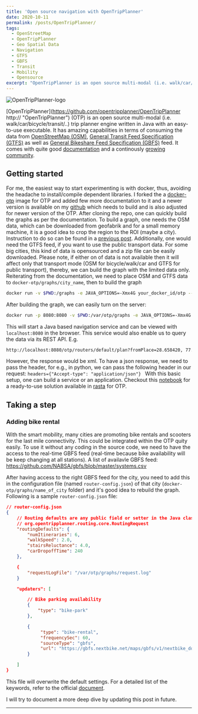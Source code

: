 ```yaml
---
title: 'Open source navigation with OpenTripPlanner'
date: 2020-10-11
permalink: /posts/OpenTripPlanner/
tags:
  - OpenStreetMap
  - OpenTripPlanner
  - Geo Spatial Data
  - Navigation
  - GTFS
  - GBFS
  - Transit
  - Mobility
  - Opensource
excerpt: "OpenTripPlanner is an open source multi-modal (i.e. walk/car/bicycle/transit/..) trip planner engine written in Java with an easy-to-use executable. "
---
```


![OpenTripPlanner-logo](https://www.opentripplanner.org/otp-logo.svg)

[OpenTripPlanner](https://github.com/opentripplanner/OpenTripPlanner http:// "OpenTripPlanner") (OTP) is an open source multi-modal (i.e. walk/car/bicycle/transit/..) trip planner engine written in Java with an easy-to-use executable. It has amazing capabilities in terms of consuming the data from [OpenStreetMap (OSM)](https://www.openstreetmap.org/about "OpenStreetMap (OSM)"), [General Transit Feed Specification (GTFS)](https://developers.google.com/transit/gtfs "General Transit Feed Specification (GTFS)") as well as [General Bikeshare Feed Specification (GBFS)](https://github.com/NABSA/gbfs " General Bikeshare Feed Specification (GBFS)") feed. It comes with quite good [documentation](http://docs.opentripplanner.org/en/latest/ "documentation") and a continously [growing community](https://groups.google.com/forum/#!forum/opentripplanner-users "growing community"). 

## Getting started
For me, the easiest way to start experimenting is with docker, thus, avoiding the headache to install/compile dependent libraries. I forked the a [docker-otp](https://github.com/urbica/docker-otp "docker-otp") image for OTP and added few more documentation to it and a newer version is available on my [github](https://github.com/ikespand/docker-otp "github") which needs to build and is also adjusted for newer version of the OTP.
After cloning the repo, one can quickly build the graphs as per the documentation. To build a graph, one needs the OSM data, which can be downloaded from geofabrik and for a small memory machine, it is a good idea to crop the region to the ROI (maybe a city). Instruction to do so can be found in a [previous post](https://ikespand.github.io/posts/OpenStreetMap/). Additionally, one would need the GTFS feed, if you want to use the public transport data. For some big cities, this kind of data is opensourced and a zip file can be easily downloaded. Please note, if either on of data is not available then it will affect only that transport mode (OSM for bicycle/walk/car and GTFS for public transport), thereby, we can build the graph with the limited data only. Reiterating from the documentation, we need to place OSM and GTFS data to `docker-otp/graphs/city_name`, then to build the graph
```bash
docker run -v $PWD:/graphs -e JAVA_OPTIONS=-Xmx4G your_docker_id/otp --build /graphs
```

After building the graph, we can easily turn on the server:
```bash
docker run -p 8080:8080 -v $PWD:/var/otp/graphs -e JAVA_OPTIONS=-Xmx4G otp --server --autoScan --verbose
```

This will start a Java based navigation service and can be viewed with `localhost:8080` in the browser. This service would also enable us to query the data via its REST API. E.g.
```bash
http://localhost:8080/otp/routers/default/plan?fromPlace=28.658420, 77.230757&toPlace=28.544442, 77.206334&mode=TRANSIT,WALK
```

However, the response would be xml. To have a json response, we need to pass the header, for e.g., in python, we can pass the following header in our request:
`headers={"Accept-type": "application/json"}
`
With this basic setup, one can build a service or an application. Checkout this [notebook](https://github.com/ikespand/rasta/blob/master/example/otp_navigation_notebook.ipynb) for a ready-to-use solution available in [rasta](https://pypi.org/project/rasta/) for OTP.

## Taking a step
### Adding bike rental
With the smart mobility, many cities are promoting bike rentals and scooters for the last mile connectivity. This could be integrated within the OTP quity easily. To use it without any coding in the source code, we need to have the access to the real-time GBFS feed (real-time because bike availability will be keep changing at all stations). A list of availavle GBFS feed: 
https://github.com/NABSA/gbfs/blob/master/systems.csv

After having access to the right GBFS feed for the city, you need to add this in the configuration file (named `router-config.json`) of that city (`docker-otp/graphs/name_of_city` folder) and it's good idea to rebuild the graph. Following is a sample `router-config.json` file:

```json
// router-config.json
{
    // Routing defaults are any public field or setter in the Java class
    // org.opentripplanner.routing.core.RoutingRequest
    "routingDefaults": {
        "numItineraries": 6,
        "walkSpeed": 2.0,
        "stairsReluctance": 4.0,
        "carDropoffTime": 240
    },

    {
        "requestLogFile": "/var/otp/graphs/request.log"
    }

    "updaters": [

        // Bike parking availability
        {
            "type": "bike-park"
        },

        {
             "type": "bike-rental",
             "frequencySec": 60,
             "sourceType": "gbfs",
             "url": "https://gbfs.nextbike.net/maps/gbfs/v1/nextbike_dd/de/"
        }

    ]
}
```

This file will overwrite the default settings. For a detailed list of the keywords, refer to the official [document](https://docs.opentripplanner.org/en/latest/Configuration/#runtime-router-configuration "document").


I will try to document a more deep dive by updating this post in future. 



                

------
